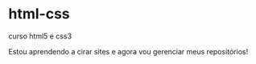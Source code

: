 # html-css
 curso html5 e css3

Estou aprendendo a cirar sites e agora vou gerenciar meus repositórios!